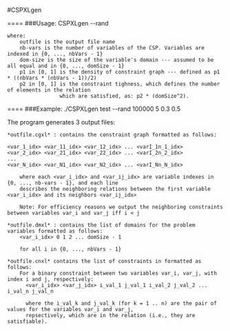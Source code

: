 #CSPXLgen

====
###Usage:
    CSPXLgen <outfile> --rand <nbVars> <domSize> <p1> <p2>
	
    where:
        outfile is the output file name
        nb-vars is the number of variables of the CSP. Variables are indexed in {0, ..., nbVars - 1}
        dom-size is the size of the variable's domain --- assumed to be all equal and in {0, ..., domSize - 1}
        p1 in [0, 1] is the density of constraint graph --- defined as p1 * ((nbVars * (nbVars - 1))/2)
        p2 in [0, 1] is the constraint tighness, which defines the number of elements in the relation
                     which are satisfied, as: p2 * (domSize^2).

====
###Example:
    ./CSPXLgen test --rand 100000 5 0.3 0.5


The program generates 3 output files:
	
	*outfile.cgxl* : contains the constraint graph formatted as follows:
    
	<var_1_idx> <var_11_idx> <var_12_idx> ... <varI_1n_1_idx>
	<var_2_idx> <var_21_idx> <var_22_idx> ... <varI_2n_2_idx>
	...
	<var_N_idx> <var_N1_idx> <var_N2_idx> ... <varI_Nn_N_idx>
	
        where each <var_i_idx> and <var_ij_idx> are variable indexes in {0, ..., nb-vars - 1}, and each line
        describes the neighboring relations between the first variable <var_i_idx> and its neighbors <var_ij_idx>
		
        Note: For efficiency reasons we output the neighboring constraints between variables var_i and var_j iff i < j

    *outfile.dmxl* : contains the list of domains for the problem variables formatted as follows:
        <var_i_idx> 0 1 2 ... domSize - 1
		
        for all i in {0, ..., nbVars - 1}

    *outfile.cnxl* contains the list of constraints in formatted as follows:
        For a binary constraint between two variables var_i, var_j, with index i and j, respectively:
          <var_i_idx> <var_j_idx> i_val_1 j_val_1 i_val_2 j_val_2 ... i_val_n j_val_n
		  
          where the i_val_k and j_val_k (for k = 1 .. n) are the pair of values for the variables var_i and var_j,
          repsectively, which are in the relation (i.e., they are satisfiable).

